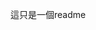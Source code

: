 這只是一個readme

<!---
LuolikongQwQ/LuolikongQwQ is a ✨ special ✨ repository because its `README.md` (this file) appears on your GitHub profile.
You can click the Preview link to take a look at your changes.
--->
